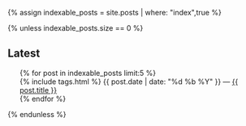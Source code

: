 ---
---

{% assign indexable_posts = site.posts | where: "index",true %}

{% unless indexable_posts.size == 0 %}
## Latest
<ul>
{% for post in indexable_posts limit:5 %}
    <li style="list-style-type: none; margin: 0; padding: 0;">
     {% include tags.html %} {{ post.date | date: "%d %b %Y" }} — <a href="{{ post.url }}">{{ post.title }}</a>
    </li>
{% endfor %}
</ul>
{% endunless %}